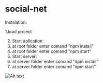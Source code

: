 # social-net

Instalation:

1.load project 

2. Start aplication:
  1. at root folder enter comand "npm install"
  2. at root folder enter comand "npm start"
3. Start server:
  1. at server folder enter comand "npm install"
  2. at server folder enter comand "npm start"

![Alt text](http://dl4.joxi.net/drive/2020/02/17/0021/0128/1405056/56/7544d1dc0e.jpg)

